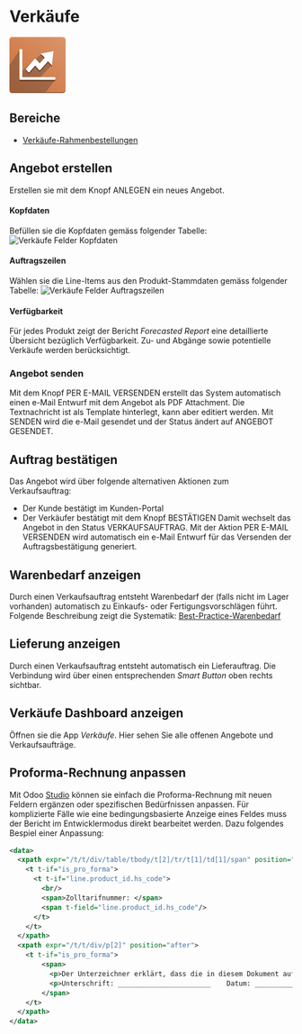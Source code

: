 # Verkäufe
![icons_odoo_sale](assets/icons_odoo_sale.png)

## Bereiche

* [Verkäufe-Rahmenbestellungen](Verk%C3%A4ufe-Rahmenbestellungen.md)

## Angebot erstellen
Erstellen sie mit dem Knopf ANLEGEN ein neues Angebot.

#### Kopfdaten
Befüllen sie die Kopfdaten gemäss folgender Tabelle:
![Verkäufe Felder Kopfdaten](assets/Verkäufe%20Felder%20Kopfdaten.svg)

#### Auftragszeilen
Wählen sie die Line-Items aus den Produkt-Stammdaten gemäss folgender Tabelle:
![Verkäufe Felder Auftragszeilen](assets/Verkäufe%20Felder%20Auftragszeilen.svg)

#### Verfügbarkeit
Für jedes Produkt zeigt der Bericht *Forecasted Report* eine detaillierte Übersicht bezüglich Verfügbarkeit. Zu- und Abgänge sowie potentielle Verkäufe werden berücksichtigt.

### Angebot senden
Mit dem Knopf PER E-MAIL VERSENDEN erstellt das System automatisch einen e-Mail Entwurf mit dem Angebot als PDF Attachment. Die Textnachricht ist als Template hinterlegt, kann aber editiert werden.
Mit SENDEN wird die e-Mail gesendet und der Status ändert auf ANGEBOT GESENDET.

## Auftrag bestätigen
Das Angebot wird über folgende alternativen Aktionen zum Verkaufsauftrag:
- Der Kunde bestätigt im Kunden-Portal
- Der Verkäufer bestätigt mit dem Knopf BESTÄTIGEN
Damit wechselt das Angebot in den Status VERKAUFSAUFTRAG.
Mit der Aktion PER E-MAIL VERSENDEN wird automatisch ein e-Mail Entwurf für das Versenden der Auftragsbestätigung generiert.

## Warenbedarf anzeigen
Durch einen Verkaufsauftrag entsteht Warenbedarf der (falls nicht im Lager vorhanden) automatisch zu Einkaufs- oder Fertigungsvorschlägen führt. Folgende Beschreibung zeigt die Systematik:
[Best-Practice-Warenbedarf](Best-Practice-Warenbedarf.md)

## Lieferung anzeigen
Durch einen Verkaufsauftrag entsteht automatisch ein Lieferauftrag. Die Verbindung wird über einen entsprechenden *Smart Button* oben rechts sichtbar.

## Verkäufe Dashboard anzeigen
Öffnen sie die App *Verkäufe*. Hier sehen Sie alle offenen Angebote und Verkaufsaufträge.

## Proforma-Rechnung anpassen

Mit Odoo [Studio](Studio.md) können sie einfach die Proforma-Rechnung mit neuen Feldern ergänzen oder spezifischen Bedürfnissen anpassen. Für komplizierte Fälle wie eine bedingungsbasierte Anzeige eines Feldes muss der Bericht im Entwicklermodus direkt bearbeitet werden. Dazu folgendes Bespiel einer Anpassung: 

```xml
<data>
  <xpath expr="/t/t/div/table/tbody/t[2]/tr/t[1]/td[1]/span" position="after">
    <t t-if="is_pro_forma">
      <t t-if="line.product_id.hs_code">
        <br/>
        <span>Zolltarifnummer: </span>
        <span t-field="line.product_id.hs_code"/>
      </t>
    </t>
  </xpath>
  <xpath expr="/t/t/div/p[2]" position="after">
    <t t-if="is_pro_forma">
        <span>
          <p>Der Unterzeichner erklärt, dass die in diesem Dokument aufgeführten Waren und Ursprungserzeugnisse der Schweiz sind und den Ursprungsregeln im Präferenzverkehr mit der EU entsprechen.<br/><br/></p>
          <p>Unterschrift: _______________________    Datum: _______________________<br/>                        Velo Manufaktur AG<br/></p>
        </span>
    </t>
  </xpath>
</data>
```

